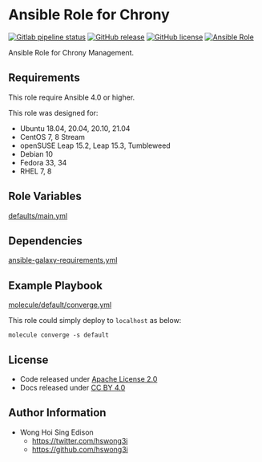 # Ansible Role for Chrony

[![Gitlab pipeline status](https://img.shields.io/gitlab/pipeline/alvistack/ansible-role-chrony/master)](https://gitlab.com/alvistack/ansible-role-chrony/-/pipelines)
[![GitHub release](https://img.shields.io/github/release/alvistack/ansible-role-chrony.svg)](https://github.com/alvistack/ansible-role-chrony/releases)
[![GitHub license](https://img.shields.io/github/license/alvistack/ansible-role-chrony.svg)](https://github.com/alvistack/ansible-role-chrony/blob/master/LICENSE)
[![Ansible Role](https://img.shields.io/badge/galaxy-alvistack.chrony-blue.svg)](https://galaxy.ansible.com/alvistack/chrony)

Ansible Role for Chrony Management.

## Requirements

This role require Ansible 4.0 or higher.

This role was designed for:

  - Ubuntu 18.04, 20.04, 20.10, 21.04
  - CentOS 7, 8 Stream
  - openSUSE Leap 15.2, Leap 15.3, Tumbleweed
  - Debian 10
  - Fedora 33, 34
  - RHEL 7, 8

## Role Variables

[defaults/main.yml](defaults/main.yml)

## Dependencies

[ansible-galaxy-requirements.yml](ansible-galaxy-requirements.yml)

## Example Playbook

[molecule/default/converge.yml](molecule/default/converge.yml)

This role could simply deploy to `localhost` as below:

    molecule converge -s default

## License

  - Code released under [Apache License 2.0](LICENSE)
  - Docs released under [CC BY 4.0](http://creativecommons.org/licenses/by/4.0/)

## Author Information

  - Wong Hoi Sing Edison
      - <https://twitter.com/hswong3i>
      - <https://github.com/hswong3i>
